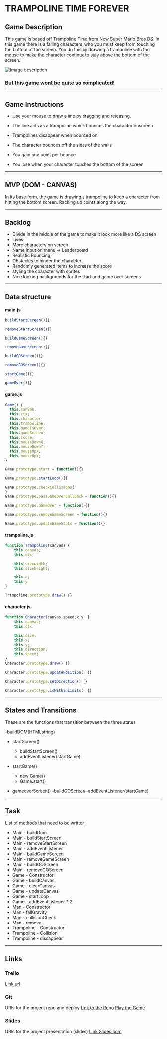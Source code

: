 # TRAMPOLINE TIME FOREVER

## Game Description
This game is based off Trampoline Time from New Super Mario Bros DS. In this game there is a falling characters, who you must keep from touching the bottom of the screen. You do this by drawing a trampoline with the mouse to make the character continue to stay above the bottom of the screen. 

![Image description](https://www.mariowiki.com/images/thumb/f/ff/Trampoline_Time.PNG/200px-Trampoline_Time.PNG)

### But this game wont be quite so complicated!

---

## Game Instructions
- Use your mouse to draw a line by dragging and releasing.

- The line acts as a trampoline which bounces the character onscreen

- Trampolines disappear when bounced on 

- The character bounces off the sides of the walls

- You gain one point per bounce

- You lose when your character touches the bottom of the screen

---

## MVP (DOM - CANVAS)
In its base form, the game is drawing a trampoline to keep a character from hitting the bottom screen. Racking up points along the way. 

---

## Backlog
- Divide in the middle of the game to make it look more like a DS screen
- Lives
- More characters on screen
- Name input on menu -> Leaderboard
- Realistic Bouncing
- Obstacles to hinder the character
- Randomly generated items to increase the score
- styling the character with sprites
- Nice looking backgrounds for the start and game over screens

---

## Data structure

#### main.js

```javascript
buildStartScreen(){}

removeStartScreen(){}

buildGameScreen(){}

removeGameScreen(){}

buildGOScreen(){}

removeGOScreen(){}

startGame(){}

gameOver(){}
```

#### game.js

```javascript
Game() {
  this.canvas;
  this.ctx;
  this.character;
  this.trampoline;
  this.gameIsOver;
  this.gameScreen;
  this.score;
  this.mouseDownX;
  this.mouseDownY;
  this.mouseUpX;
  this.mouseUpY;
}

Game.prototype.start = function(){}

Game.prototype.startLoop(){}

Game.prototype.checkCollisions{
}
Game.prototype.passGameOverCallback = function(){}

Game.prototype.GameOver = function(){}

Game.prototype.removeGameScreen = function(){}

Game.prototype.updateGameStats = function(){}
```

#### trampoline.js

```javascript
function Trampoline(canvas) {
    this.canvas;
    this.ctx;

    this.sizewidth;
    this.sizeheight;

    this.x;
    this.y
}

Trampoline.prototype.draw() {}
```

#### character.js

```javascript
function Character(canvas,speed,x,y) {
    this.canvas;
    this.ctx;

    this.size;
    this.x;
    this.y;
    this.direction;
    this.speed;
}
Character.prototype.draw() {}

Character.prototype.updatePosition() {}

Character.prototype.setDirection() {}

Character.prototype.isWithinLimits() {}
```
---

## States and Transitions
These are the functions that transition between the three states 

-buildDOM(HTMLstring)

- startScreen()
    - buildStartScreen()
    - addEventListener(startGame)

- startGame()
    - new Game()
    - Game.start()

- gameoverScreen()
    -buildGOScreen
    -addEventListener(startGame)

---

## Task
List of methods that need to be written.

- Main - buildDom
- Main - buildStartScreen
- Main - removeStartScreen
- Main - addEventListener
- Main - buildGameScreen
- Main - removeGameScreen
- Main - buildGOScreen
- Main - removeGOScreen
- Game - Constructor
- Game - buildCanvas
- Game - clearCanvas
- Game - updateCanvas
- Game - startLoop
- Game - addEventListener * 2
- Man - Constructor
- Man - fallGravity
- Man - collisionCheck
- Man - remove
- Trampoline - Constructor
- Trampoline - Collision 
- Trampoline - dissappear

---

## Links


### Trello
[Link url](https://trello.com/b/nvoaNV1B/trampoline-time-forever)


### Git
URls for the project repo and deploy
[Link to the Repo](https://github.com/Falconairio/Trampoline-Time-Forever)
[Play the Game](https://falconairio.github.io/Trampoline-Time-Forever/)


### Slides
URls for the project presentation (slides)
[Link Slides.com](http://slides.com)
